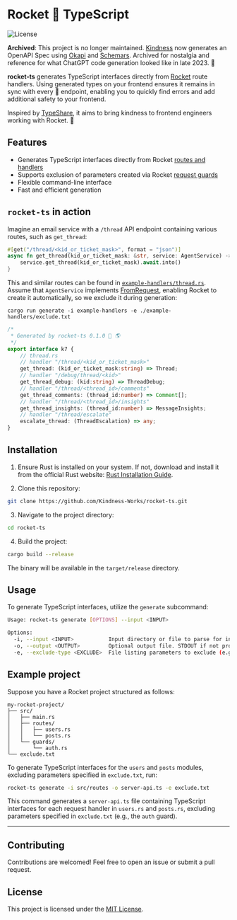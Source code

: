# Rocket 💫 TypeScript

![License](https://img.shields.io/github/license/Kindness-Works/rocket-ts)

**Archived**: This project is no longer maintained. [Kindness](https://kindness.ai) now generates an OpenAPI Spec using [Okapi](https://crates.io/crates/okapi) and [Schemars](https://crates.io/crates/schemars). Archived for nostalgia and reference for what ChatGPT code generation looked like in late 2023. 🤖

**rocket-ts** generates TypeScript interfaces directly from [Rocket](https://rocket.rs) route handlers. Using generated types on your frontend ensures it remains in sync with every 🚀 endpoint, enabling you to quickly find errors and add additional safety to your frontend.

Inspired by [TypeShare](https://github.com/1Password/typeshare), it aims to bring kindness to frontend engineers working with Rocket. 🤗

## Features

* Generates TypeScript interfaces directly from Rocket [routes and handlers](https://rocket.rs/guide/v0.5/overview/#routing)
* Supports exclusion of parameters created via Rocket [request guards](https://rocket.rs/guide/v0.4/requests/#request-guards)
* Flexible command-line interface 
* Fast and efficient generation

## `rocket-ts` in action

Imagine an email service with a `/thread` API endpoint containing various routes, such as `get_thread`:

```rust
#[get("/thread/<kid_or_ticket_mask>", format = "json")]
async fn get_thread(kid_or_ticket_mask: &str, service: AgentService) -> K7Response<Thread> {
    service.get_thread(kid_or_ticket_mask).await.into()
}
```

This and similar routes can be found in [`example-handlers/thread.rs`](/example-handlers/thread.rs). Assume that `AgentService` implements [FromRequest](https://rocket.rs/guide/v0.5/requests/#request-guards), enabling Rocket to create it automatically, so we exclude it during generation: 

```shell
cargo run generate -i example-handlers -e ./example-handlers/exclude.txt
```

```typescript
/*
 * Generated by rocket-ts 0.1.0 🚀 🌎
 */
export interface k7 {
	// thread.rs
	// handler "/thread/<kid_or_ticket_mask>"
	get_thread: (kid_or_ticket_mask:string) => Thread;
	// handler "/debug/thread/<kid>"
	get_thread_debug: (kid:string) => ThreadDebug;
	// handler "/thread/<thread_id>/comments"
	get_thread_comments: (thread_id:number) => Comment[];
	// handler "/thread/<thread_id>/insights"
	get_thread_insights: (thread_id:number) => MessageInsights;
	// handler "/thread/escalate"
	escalate_thread: (ThreadEscalation) => any;
}
```

## Installation

1. Ensure Rust is installed on your system. If not, download and install it from the official Rust website: [Rust Installation Guide](https://www.rust-lang.org/tools/install).

2. Clone this repository:

```bash
git clone https://github.com/Kindness-Works/rocket-ts.git
```

3. Navigate to the project directory:

```bash
cd rocket-ts
```

4. Build the project:

```bash
cargo build --release
```

The binary will be available in the `target/release` directory.

## Usage

To generate TypeScript interfaces, utilize the `generate` subcommand:

```bash
Usage: rocket-ts generate [OPTIONS] --input <INPUT>

Options:
  -i, --input <INPUT>           Input directory or file to parse for interface generation.
  -o, --output <OUTPUT>         Optional output file. STDOUT if not provided.
  -e, --exclude-type <EXCLUDE>  File listing parameters to exclude (e.g., Request Guards).
```

## Example project

Suppose you have a Rocket project structured as follows:

```
my-rocket-project/
├── src/
│   ├── main.rs
│   ├── routes/
│   │   ├── users.rs
│   │   └── posts.rs
│   └── guards/
│       └── auth.rs
└── exclude.txt
```

To generate TypeScript interfaces for the `users` and `posts` modules, excluding parameters specified in `exclude.txt`, run:

```bash
rocket-ts generate -i src/routes -o server-api.ts -e exclude.txt
```

This command generates a `server-api.ts` file containing TypeScript interfaces for each request handler in `users.rs` and `posts.rs`, excluding parameters specified in `exclude.txt` (e.g., the `auth` guard).

---

## Contributing

Contributions are welcomed! Feel free to open an issue or submit a pull request.

## License

This project is licensed under the [MIT License](LICENSE).
